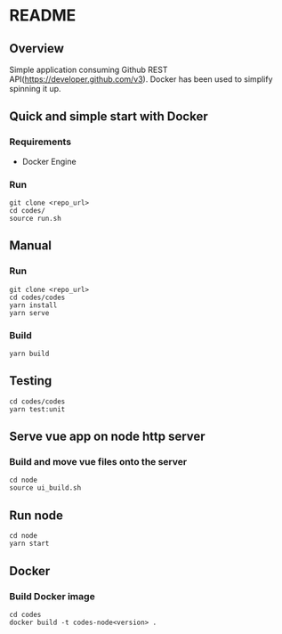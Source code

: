# README

## Overview

Simple application consuming Github REST API(https://developer.github.com/v3).
Docker has been used to simplify spinning it up.

## Quick and simple start with Docker

### Requirements

* Docker Engine

### Run

    git clone <repo_url>
    cd codes/
    source run.sh

## Manual

### Run

    git clone <repo_url>
    cd codes/codes
    yarn install
    yarn serve

### Build

    yarn build

## Testing

    cd codes/codes
    yarn test:unit

## Serve vue app on node http server

### Build and move vue files onto the server

    cd node
    source ui_build.sh

## Run node

    cd node
    yarn start

## Docker

### Build Docker image

    cd codes
    docker build -t codes-node<version> .
